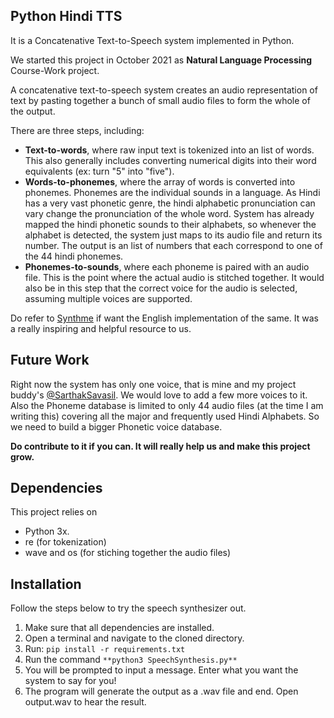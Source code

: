 ## **Python Hindi TTS**
It is a Concatenative Text-to-Speech system implemented in Python.

We started this project in October 2021 as **Natural Language Processing** Course-Work project.

A concatenative text-to-speech system creates an audio representation of text by pasting together a bunch of small audio files to form the whole of the output.

There are three steps, including:

* **Text-to-words**, where raw input text is tokenized into an list of words. This also generally includes converting numerical digits into their word equivalents (ex: turn "5" into "five").
* **Words-to-phonemes**, where the array of words is converted into phonemes. Phonemes are the individual sounds in a language. As Hindi has a very vast phonetic genre, the  hindi alphabetic pronunciation can vary change the pronunciation of the whole word. System has already mapped the hindi phonetic sounds to their alphabets, so whenever the alphabet is detected, the system just maps to its audio file and return its number. The output is an list of numbers that each correspond to one of the 44 hindi phonemes.
* **Phonemes-to-sounds**, where each phoneme is paired with an audio file. This is the point where the actual audio is stitched together. It would also be in this step that the correct voice for the audio is selected, assuming multiple voices are supported.

Do refer to [Synthme][2] if want the English implementation of the same. It was a really inspiring and helpful resource to us.

## Future Work
Right now the system has only one voice, that is mine and my project buddy's [@SarthakSavasil][1]. We would love to add a few more voices to it.
Also the Phoneme database is limited to only 44 audio files (at the time I am writing this) covering all the major and frequently used Hindi Alphabets.
So we need to build a bigger Phonetic voice database.

**Do contribute to it if you can. It will really help us and make this project grow.**

## Dependencies
This project relies on 
* Python 3x.
* re (for tokenization)
* wave and os (for stiching together the audio files)

## Installation
Follow the steps below to try the speech synthesizer out.

1. Make sure that all dependencies are installed.
2. Open a terminal and navigate to the cloned directory.
3. Run: `pip install -r requirements.txt`
4. Run the command `**python3 SpeechSynthesis.py**`
5. You will be prompted to input a message. Enter what you want the system to say for you!
6. The program will generate the output as a .wav file and end. Open output.wav to hear the result.

[1]:https://github.com/SarthakSavasil
[2]:https://github.com/stephengrice/synth-me
